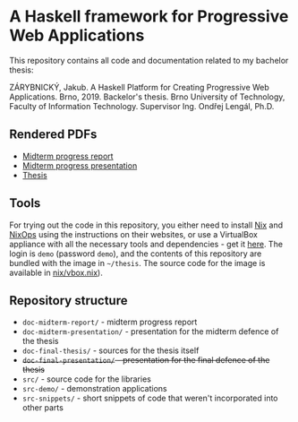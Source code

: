 # A Haskell framework for Progressive Web Applications
This repository contains all code and documentation related to my bachelor
thesis:

ZÁRYBNICKÝ, Jakub. A Haskell Platform for Creating Progressive Web
Applications. Brno, 2019. Backelor's thesis. Brno University of Technology,
Faculty of Information Technology. Supervisor Ing. Ondřej Lengál, Ph.D.

## Rendered PDFs
- [Midterm progress report](doc-midterm-report/midterm-report.pdf)
- [Midterm progress presentation](doc-midterm-presentation/midterm-presentation.pdf)
- [Thesis](doc-final-thesis/projekt.pdf)

## Tools
For trying out the code in this repository, you either need to install
[Nix](https://nixos.org/nix/) and [NixOps](https://nixos.org/nixops/) using the
instructions on their websites, or use a VirtualBox appliance with all the
necessary tools and dependencies - get it
[here](https://zarybnicky.com/static/nixos-18.09pre-git-x86_64-linux.ova). The
login is `demo` (password `demo`), and the contents of this repository are
bundled with the image in `~/thesis`. The source code for the image is available
in [nix/vbox.nix](nix/vbox.nix)).

## Repository structure
- `doc-midterm-report/` - midterm progress report
- `doc-midterm-presentation/` - presentation for the midterm defence of the thesis
- `doc-final-thesis/` - sources for the thesis itself
- ~~`doc-final-presentation/` - presentation for the final defence of the thesis~~
- `src/` - source code for the libraries
- `src-demo/` - demonstration applications
- `src-snippets/` - short snippets of code that weren't incorporated into other parts
